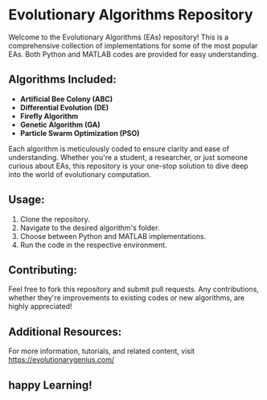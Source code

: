 # Evolutionary Algorithms Repository

Welcome to the Evolutionary Algorithms (EAs) repository! This is a comprehensive collection of implementations for some of the most popular EAs. Both Python and MATLAB codes are provided for easy understanding.

## Algorithms Included:
- **Artificial Bee Colony (ABC)**
- **Differential Evolution (DE)**
- **Firefly Algorithm**
- **Genetic Algorithm (GA)**
- **Particle Swarm Optimization (PSO)**

Each algorithm is meticulously coded to ensure clarity and ease of understanding. Whether you're a student, a researcher, or just someone curious about EAs, this repository is your one-stop solution to dive deep into the world of evolutionary computation.

## Usage:
1. Clone the repository.
2. Navigate to the desired algorithm's folder.
3. Choose between Python and MATLAB implementations.
4. Run the code in the respective environment.

## Contributing:
Feel free to fork this repository and submit pull requests. Any contributions, whether they're improvements to existing codes or new algorithms, are highly appreciated!

## Additional Resources:
For more information, tutorials, and related content, visit https://evolutionarygenius.com/

happy Learning!
---

